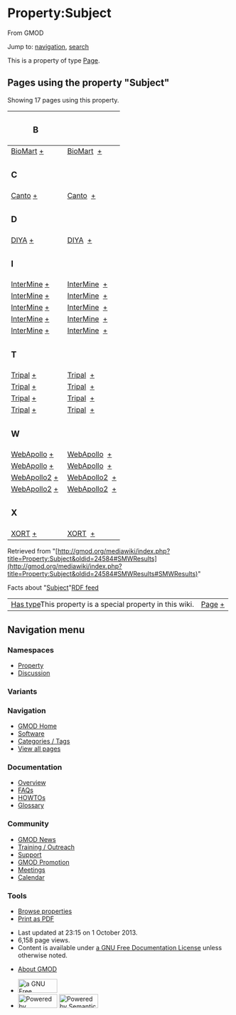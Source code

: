 <div id="mw-page-base" class="noprint">

</div>

<div id="mw-head-base" class="noprint">

</div>

<div id="content" class="mw-body" role="main">

<span id="top"></span>

<div id="mw-js-message" style="display:none;">

</div>



# <span dir="auto">Property:Subject</span>

<div id="bodyContent">

<div id="siteSub">

From GMOD

</div>

<div id="contentSub">

</div>

<div id="jump-to-nav" class="mw-jump">

Jump to: [navigation](#mw-navigation), [search](#p-search)

</div>

<div id="mw-content-text" class="mw-content-ltr" lang="en" dir="ltr">

This is a property of type
[Page](Special:Types/Page "Special:Types/Page").

  
<span id="SMWResults"></span>

<div id="mw-pages">

## Pages using the property "Subject"

Showing 17 pages using this property.

<table style="width: 100%; ">
<colgroup>
<col style="width: 50%" />
<col style="width: 50%" />
</colgroup>
<thead>
<tr class="header">
<th class="smwpropname"><h3 id="b">B</h3></th>
<th></th>
</tr>
</thead>
<tbody>
<tr class="odd">
<td class="smwpropname"><a
href="BioMart#_cf37be6ad46064a27af652ecc850193c"
title="BioMart">BioMart</a> <span class="smwbrowse"><a
href="Special:Browse/BioMart-23_cf37be6ad46064a27af652ecc850193c"
title="Special:Browse/BioMart-23 cf37be6ad46064a27af652ecc850193c">+</a></span></td>
<td class="smwprops"><a href="BioMart"
title="BioMart">BioMart</a>  <span class="smwsearch"><a
href="Special:SearchByProperty/Subject/BioMart"
title="Special:SearchByProperty/Subject/BioMart">+</a></span></td>
</tr>
<tr class="even">
<td class="smwpropname"><h3 id="c">C</h3></td>
<td></td>
</tr>
<tr class="odd">
<td class="smwpropname"><a
href="Canto#_564f9c71bf2847fc3c542a7b9ac7927f"
title="Canto">Canto</a> <span class="smwbrowse"><a
href="Special:Browse/Canto-23_564f9c71bf2847fc3c542a7b9ac7927f"
title="Special:Browse/Canto-23 564f9c71bf2847fc3c542a7b9ac7927f">+</a></span></td>
<td class="smwprops"><a href="Canto" title="Canto">Canto</a>  <span
class="smwsearch"><a href="Special:SearchByProperty/Subject/Canto"
title="Special:SearchByProperty/Subject/Canto">+</a></span></td>
</tr>
<tr class="even">
<td class="smwpropname"><h3 id="d">D</h3></td>
<td></td>
</tr>
<tr class="odd">
<td class="smwpropname"><a href="DIYA#_2957d43c15df6d72a07738da3e51a062"
title="DIYA">DIYA</a> <span class="smwbrowse"><a
href="Special:Browse/DIYA-23_2957d43c15df6d72a07738da3e51a062"
title="Special:Browse/DIYA-23 2957d43c15df6d72a07738da3e51a062">+</a></span></td>
<td class="smwprops"><a href="DIYA" title="DIYA">DIYA</a>  <span
class="smwsearch"><a href="Special:SearchByProperty/Subject/DIYA"
title="Special:SearchByProperty/Subject/DIYA">+</a></span></td>
</tr>
<tr class="even">
<td class="smwpropname"><h3 id="i">I</h3></td>
<td></td>
</tr>
<tr class="odd">
<td class="smwpropname"><a
href="InterMine#_35f0a4dfb21d901063f9534114909319"
title="InterMine">InterMine</a> <span class="smwbrowse"><a
href="Special:Browse/InterMine-23_35f0a4dfb21d901063f9534114909319"
title="Special:Browse/InterMine-23 35f0a4dfb21d901063f9534114909319">+</a></span></td>
<td class="smwprops"><a href="InterMine"
title="InterMine">InterMine</a>  <span class="smwsearch"><a
href="Special:SearchByProperty/Subject/InterMine"
title="Special:SearchByProperty/Subject/InterMine">+</a></span></td>
</tr>
<tr class="even">
<td class="smwpropname"><a
href="InterMine#_44c0411f669b0bc7ee3599b3e40bf478"
title="InterMine">InterMine</a> <span class="smwbrowse"><a
href="Special:Browse/InterMine-23_44c0411f669b0bc7ee3599b3e40bf478"
title="Special:Browse/InterMine-23 44c0411f669b0bc7ee3599b3e40bf478">+</a></span></td>
<td class="smwprops"><a href="InterMine"
title="InterMine">InterMine</a>  <span class="smwsearch"><a
href="Special:SearchByProperty/Subject/InterMine"
title="Special:SearchByProperty/Subject/InterMine">+</a></span></td>
</tr>
<tr class="odd">
<td class="smwpropname"><a
href="InterMine#_23c1d6f8e2fcb6320697d1877b352a27"
title="InterMine">InterMine</a> <span class="smwbrowse"><a
href="Special:Browse/InterMine-23_23c1d6f8e2fcb6320697d1877b352a27"
title="Special:Browse/InterMine-23 23c1d6f8e2fcb6320697d1877b352a27">+</a></span></td>
<td class="smwprops"><a href="InterMine"
title="InterMine">InterMine</a>  <span class="smwsearch"><a
href="Special:SearchByProperty/Subject/InterMine"
title="Special:SearchByProperty/Subject/InterMine">+</a></span></td>
</tr>
<tr class="even">
<td class="smwpropname"><a
href="InterMine#_19ca3e5527b4a7801df22e02220506b6"
title="InterMine">InterMine</a> <span class="smwbrowse"><a
href="Special:Browse/InterMine-23_19ca3e5527b4a7801df22e02220506b6"
title="Special:Browse/InterMine-23 19ca3e5527b4a7801df22e02220506b6">+</a></span></td>
<td class="smwprops"><a href="InterMine"
title="InterMine">InterMine</a>  <span class="smwsearch"><a
href="Special:SearchByProperty/Subject/InterMine"
title="Special:SearchByProperty/Subject/InterMine">+</a></span></td>
</tr>
<tr class="odd">
<td class="smwpropname"><a
href="InterMine#_1974840c5524f47e32e34fbc09fa67f4"
title="InterMine">InterMine</a> <span class="smwbrowse"><a
href="Special:Browse/InterMine-23_1974840c5524f47e32e34fbc09fa67f4"
title="Special:Browse/InterMine-23 1974840c5524f47e32e34fbc09fa67f4">+</a></span></td>
<td class="smwprops"><a href="InterMine"
title="InterMine">InterMine</a>  <span class="smwsearch"><a
href="Special:SearchByProperty/Subject/InterMine"
title="Special:SearchByProperty/Subject/InterMine">+</a></span></td>
</tr>
<tr class="even">
<td class="smwpropname"><h3 id="t">T</h3></td>
<td></td>
</tr>
<tr class="odd">
<td class="smwpropname"><a
href="Tripal.1#_8904ca0c9942fceca83d1637dceaa4e9"
title="Tripal">Tripal</a> <span class="smwbrowse"><a
href="Special:Browse/Tripal-23_8904ca0c9942fceca83d1637dceaa4e9"
title="Special:Browse/Tripal-23 8904ca0c9942fceca83d1637dceaa4e9">+</a></span></td>
<td class="smwprops"><a href="Tripal.1" title="Tripal">Tripal</a>  <span
class="smwsearch"><a href="Special:SearchByProperty/Subject/Tripal"
title="Special:SearchByProperty/Subject/Tripal">+</a></span></td>
</tr>
<tr class="even">
<td class="smwpropname"><a
href="Tripal.1#_780a3bd63980716b96e285070f997e2a"
title="Tripal">Tripal</a> <span class="smwbrowse"><a
href="Special:Browse/Tripal-23_780a3bd63980716b96e285070f997e2a"
title="Special:Browse/Tripal-23 780a3bd63980716b96e285070f997e2a">+</a></span></td>
<td class="smwprops"><a href="Tripal.1" title="Tripal">Tripal</a>  <span
class="smwsearch"><a href="Special:SearchByProperty/Subject/Tripal"
title="Special:SearchByProperty/Subject/Tripal">+</a></span></td>
</tr>
<tr class="odd">
<td class="smwpropname"><a
href="Tripal.1#_c5e2b05d4750eb0951eb1ad5fced6761"
title="Tripal">Tripal</a> <span class="smwbrowse"><a
href="Special:Browse/Tripal-23_c5e2b05d4750eb0951eb1ad5fced6761"
title="Special:Browse/Tripal-23 c5e2b05d4750eb0951eb1ad5fced6761">+</a></span></td>
<td class="smwprops"><a href="Tripal.1" title="Tripal">Tripal</a>  <span
class="smwsearch"><a href="Special:SearchByProperty/Subject/Tripal"
title="Special:SearchByProperty/Subject/Tripal">+</a></span></td>
</tr>
<tr class="even">
<td class="smwpropname"><a
href="Tripal.1#_c72e4a5953ad38254b5ae05e4fca68cf"
title="Tripal">Tripal</a> <span class="smwbrowse"><a
href="Special:Browse/Tripal-23_c72e4a5953ad38254b5ae05e4fca68cf"
title="Special:Browse/Tripal-23 c72e4a5953ad38254b5ae05e4fca68cf">+</a></span></td>
<td class="smwprops"><a href="Tripal.1" title="Tripal">Tripal</a>  <span
class="smwsearch"><a href="Special:SearchByProperty/Subject/Tripal"
title="Special:SearchByProperty/Subject/Tripal">+</a></span></td>
</tr>
<tr class="odd">
<td class="smwpropname"><h3 id="w">W</h3></td>
<td></td>
</tr>
<tr class="even">
<td class="smwpropname"><a
href="WebApollo.1#_0d2bc0e8d059cba6cefd439a084fc7c8"
title="WebApollo">WebApollo</a> <span class="smwbrowse"><a
href="Special:Browse/WebApollo-23_0d2bc0e8d059cba6cefd439a084fc7c8"
title="Special:Browse/WebApollo-23 0d2bc0e8d059cba6cefd439a084fc7c8">+</a></span></td>
<td class="smwprops"><a href="WebApollo.1"
title="WebApollo">WebApollo</a>  <span class="smwsearch"><a
href="Special:SearchByProperty/Subject/WebApollo"
title="Special:SearchByProperty/Subject/WebApollo">+</a></span></td>
</tr>
<tr class="odd">
<td class="smwpropname"><a
href="WebApollo.1#_e25e09b3c3c15a82835f7fa1b510fe42"
title="WebApollo">WebApollo</a> <span class="smwbrowse"><a
href="Special:Browse/WebApollo-23_e25e09b3c3c15a82835f7fa1b510fe42"
title="Special:Browse/WebApollo-23 e25e09b3c3c15a82835f7fa1b510fe42">+</a></span></td>
<td class="smwprops"><a href="WebApollo.1"
title="WebApollo">WebApollo</a>  <span class="smwsearch"><a
href="Special:SearchByProperty/Subject/WebApollo"
title="Special:SearchByProperty/Subject/WebApollo">+</a></span></td>
</tr>
<tr class="even">
<td class="smwpropname"><a
href="WebApollo2#_7aa3d428be4e2b3632dc7e1d8733182f"
title="WebApollo2">WebApollo2</a> <span class="smwbrowse"><a
href="Special:Browse/WebApollo2-23_7aa3d428be4e2b3632dc7e1d8733182f"
title="Special:Browse/WebApollo2-23 7aa3d428be4e2b3632dc7e1d8733182f">+</a></span></td>
<td class="smwprops"><a href="WebApollo2"
title="WebApollo2">WebApollo2</a>  <span class="smwsearch"><a
href="Special:SearchByProperty/Subject/WebApollo2"
title="Special:SearchByProperty/Subject/WebApollo2">+</a></span></td>
</tr>
<tr class="odd">
<td class="smwpropname"><a
href="WebApollo2#_4c9d71480131ff10bde93a00dd874b38"
title="WebApollo2">WebApollo2</a> <span class="smwbrowse"><a
href="Special:Browse/WebApollo2-23_4c9d71480131ff10bde93a00dd874b38"
title="Special:Browse/WebApollo2-23 4c9d71480131ff10bde93a00dd874b38">+</a></span></td>
<td class="smwprops"><a href="WebApollo2"
title="WebApollo2">WebApollo2</a>  <span class="smwsearch"><a
href="Special:SearchByProperty/Subject/WebApollo2"
title="Special:SearchByProperty/Subject/WebApollo2">+</a></span></td>
</tr>
<tr class="even">
<td class="smwpropname"><h3 id="x">X</h3></td>
<td></td>
</tr>
<tr class="odd">
<td class="smwpropname"><a
href="XORT.1#_117f6d7d3f08ff9b4488276387dfdcc4"
title="XORT">XORT</a> <span class="smwbrowse"><a
href="Special:Browse/XORT-23_117f6d7d3f08ff9b4488276387dfdcc4"
title="Special:Browse/XORT-23 117f6d7d3f08ff9b4488276387dfdcc4">+</a></span></td>
<td class="smwprops"><a href="XORT.1" title="XORT">XORT</a>  <span
class="smwsearch"><a href="Special:SearchByProperty/Subject/XORT"
title="Special:SearchByProperty/Subject/XORT">+</a></span></td>
</tr>
</tbody>
</table>

</div>

</div>

<div class="printfooter">

Retrieved from
"[http://gmod.org/mediawiki/index.php?title=Property:Subject&oldid=24584#SMWResults](http://gmod.org/mediawiki/index.php?title=Property:Subject&oldid=24584#SMWResults#SMWResults)"

</div>

<div id="catlinks" class="catlinks catlinks-allhidden">

</div>

<div id="mw-data-after-content">

<div class="smwfact">

<span class="smwfactboxhead">Facts about
"<span class="swmfactboxheadbrowse">[Subject](Special:Browse/Property:Subject "Special:Browse/Property:Subject")</span>"</span><span class="smwrdflink"><span class="rdflink">[RDF
feed](http://gmod.org/wiki/Special:ExportRDF/Property:Subject "Special:ExportRDF/Property:Subject")</span></span>

|  |  |
|----|----|
| <span class="smw-highlighter" data-type="1" state="inline" data-title="Property"><span class="smwbuiltin">[Has type](Property:Has_type "Property:Has type")</span><span class="smwttcontent">This property is a special property in this wiki.</span></span> | [Page](Special:Types/Page "Special:Types/Page") <span class="smwsearch">[+](Special:SearchByProperty/Has-20type/Page "Special:SearchByProperty/Has-20type/Page")</span> |

</div>

</div>

<div class="visualClear">

</div>

</div>

</div>

<div id="mw-navigation">

## Navigation menu

<div id="mw-head">



<div id="left-navigation">

<div id="p-namespaces" class="vectorTabs" role="navigation"
aria-labelledby="p-namespaces-label">

### Namespaces

- <span id="ca-nstab-property">[Property](Property:Subject)</span>
- <span id="ca-talk"><a
  href="http://gmod.org/mediawiki/index.php?title=Property_talk:Subject&amp;action=edit&amp;redlink=1"
  accesskey="t"
  title="Discussion about the content page [t]">Discussion</a></span>

</div>

<div id="p-variants" class="vectorMenu emptyPortlet" role="navigation"
aria-labelledby="p-variants-label">

### 

### Variants[](#)

<div class="menu">

</div>

</div>

</div>

<div id="right-navigation">





</div>



</div>

</div>

</div>

<div id="mw-panel">

<div id="p-logo" role="banner">

<a href="Main_Page"
style="background-image: url(../images/GMOD-cogs.png);"
title="Visit the main page"></a>

</div>

<div id="p-Navigation" class="portal" role="navigation"
aria-labelledby="p-Navigation-label">

### Navigation

<div class="body">

- <span id="n-GMOD-Home">[GMOD Home](Main_Page)</span>
- <span id="n-Software">[Software](GMOD_Components)</span>
- <span id="n-Categories-.2F-Tags">[Categories /
  Tags](Categories)</span>
- <span id="n-View-all-pages">[View all pages](Special:AllPages)</span>

</div>

</div>

<div id="p-Documentation" class="portal" role="navigation"
aria-labelledby="p-Documentation-label">

### Documentation

<div class="body">

- <span id="n-Overview">[Overview](Overview)</span>
- <span id="n-FAQs">[FAQs](Category:FAQ)</span>
- <span id="n-HOWTOs">[HOWTOs](Category:HOWTO)</span>
- <span id="n-Glossary">[Glossary](Glossary)</span>

</div>

</div>

<div id="p-Community" class="portal" role="navigation"
aria-labelledby="p-Community-label">

### Community

<div class="body">

- <span id="n-GMOD-News">[GMOD News](GMOD_News)</span>
- <span id="n-Training-.2F-Outreach">[Training /
  Outreach](Training_and_Outreach)</span>
- <span id="n-Support">[Support](Support)</span>
- <span id="n-GMOD-Promotion">[GMOD Promotion](GMOD_Promotion)</span>
- <span id="n-Meetings">[Meetings](Meetings)</span>
- <span id="n-Calendar">[Calendar](Calendar)</span>

</div>

</div>

<div id="p-tb" class="portal" role="navigation"
aria-labelledby="p-tb-label">

### Tools

<div class="body">


- <span id="t-smwbrowselink"><a href="Special:Browse/Property:Subject" rel="smw-browse">Browse
  properties</a></span>
- <span id="t-pdf">[Print as
  PDF](http://gmod.org/mediawiki/index.php?title=Special:PdfPrint&page=Property:Subject)</span>

</div>

</div>

</div>

</div>

<div id="footer" role="contentinfo">

- <span id="footer-info-lastmod">Last updated at 23:15 on 1 October
  2013.</span>
- <span id="footer-info-viewcount">6,158 page views.</span>
- <span id="footer-info-copyright">Content is available under
  <a href="http://www.gnu.org/licenses/fdl-1.3.html" class="external"
  rel="nofollow">a GNU Free Documentation License</a> unless otherwise
  noted.</span>

<!-- -->

- <span id="footer-places-about">[About
  GMOD](GMOD:About "GMOD:About")</span>

<!-- -->

- <span id="footer-copyrightico">[<img src="http://www.gnu.org/graphics/gfdl-logo-small.png" width="88"
  height="31" alt="a GNU Free Documentation License" />](http://www.gnu.org/licenses/fdl-1.3.html)</span>
- <span id="footer-poweredbyico">[<img
  src="../mediawiki/skins/common/images/poweredby_mediawiki_88x31.png"
  width="88" height="31" alt="Powered by MediaWiki" />](http://www.mediawiki.org/)
  [<img
  src="../mediawiki/extensions/SemanticMediaWiki/resources/images/smw_button.png"
  width="88" height="31" alt="Powered by Semantic MediaWiki" />](https://www.semantic-mediawiki.org/wiki/Semantic_MediaWiki)</span>

<div style="clear:both">

</div>

</div>
